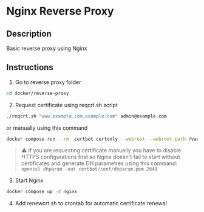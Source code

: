 # Nginx Reverse Proxy

## Description
Basic reverse proxy using Nginx  

## Instructions

1. Go to reverse proxy folder
```bash
cd docker/reverse-proxy
```

2. Request certificate using reqcrt.sh script
```bash
./reqcrt.sh "www.example.com,example.com" admin@example.com
```
or manually using this command
```bash
docker compose run --rm  certbot certonly --webroot --webroot-path /var/www/certbot/ -d www.example.com,example.com -m admin@example.com
```
> :warning: if you are requesting certificate manually you have to disable HTTPS configurations first so Nginx doesn't fail to start without certificates and generate DH parametres using this command: `openssl dhparam -out certbot/conf/dhparam.pem 2048`      

3. Start Nginx
```bash
docker compose up -d nginx
```

4. Add renewcrt.sh to crontab for automatic certificate renewal
